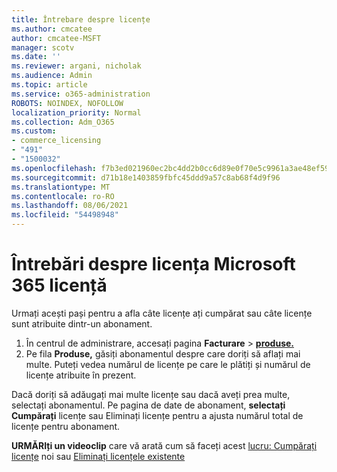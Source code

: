 ```yaml
---
title: Întrebare despre licențe
ms.author: cmcatee
author: cmcatee-MSFT
manager: scotv
ms.date: ''
ms.reviewer: argani, nicholak
ms.audience: Admin
ms.topic: article
ms.service: o365-administration
ROBOTS: NOINDEX, NOFOLLOW
localization_priority: Normal
ms.collection: Adm_O365
ms.custom:
- commerce_licensing
- "491"
- "1500032"
ms.openlocfilehash: f7b3ed021960ec2bc4dd2b0cc6d89e0f70e5c9961a3ae48ef59a3f43994d8d04
ms.sourcegitcommit: d71b18e1403859fbfc45ddd9a57c8ab68f4d9f96
ms.translationtype: MT
ms.contentlocale: ro-RO
ms.lasthandoff: 08/06/2021
ms.locfileid: "54498948"
---
```

# <a name="questions-about-your-microsoft-365-license"></a>Întrebări despre licența Microsoft 365 licență

Urmați acești pași pentru a afla câte licențe ați cumpărat sau câte licențe sunt atribuite dintr-un abonament.
  
1. În centrul de administrare, accesați pagina **Facturare** \> **[produse.](https://go.microsoft.com/fwlink/p/?linkid=842054)**
2. Pe fila **Produse,** găsiți abonamentul despre care doriți să aflați mai multe. Puteți vedea numărul de licențe pe care le plătiți și numărul de licențe atribuite în prezent.

Dacă doriți să adăugați mai multe licențe sau dacă aveți prea multe, selectați abonamentul. Pe pagina de date de abonament, **selectați Cumpărați** licențe sau Eliminați licențe pentru a ajusta numărul total de licențe pentru abonament. 

**URMĂRIți un videoclip** care vă arată cum să faceți acest [lucru: Cumpărați licențe](https://go.microsoft.com/fwlink/p/?linkid=2154857) noi sau [Eliminați licențele existente](https://go.microsoft.com/fwlink/p/?linkid=2154938)